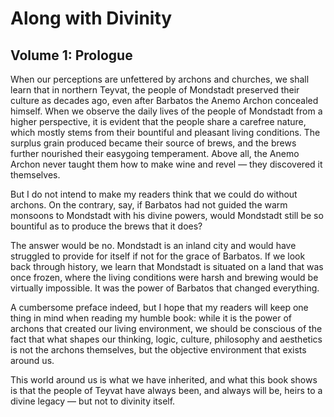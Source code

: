 # Along with Divinity


## Volume 1: Prologue


When our perceptions are unfettered by archons and churches, we shall learn that in northern Teyvat, the people of Mondstadt preserved their culture as decades ago, even after Barbatos the Anemo Archon concealed himself. When we observe the daily lives of the people of Mondstadt from a higher perspective, it is evident that the people share a carefree nature, which mostly stems from their bountiful and pleasant living conditions. The surplus grain produced became their source of brews, and the brews further nourished their easygoing temperament. Above all, the Anemo Archon never taught them how to make wine and revel — they discovered it themselves.

But I do not intend to make my readers think that we could do without archons. On the contrary, say, if Barbatos had not guided the warm monsoons to Mondstadt with his divine powers, would Mondstadt still be so bountiful as to produce the brews that it does?

The answer would be no. Mondstadt is an inland city and would have struggled to provide for itself if not for the grace of Barbatos. If we look back through history, we learn that Mondstadt is situated on a land that was once frozen, where the living conditions were harsh and brewing would be virtually impossible. It was the power of Barbatos that changed everything.

A cumbersome preface indeed, but I hope that my readers will keep one thing in mind when reading my humble book: while it is the power of archons that created our living environment, we should be conscious of the fact that what shapes our thinking, logic, culture, philosophy and aesthetics is not the archons themselves, but the objective environment that exists around us.

This world around us is what we have inherited, and what this book shows is that the people of Teyvat have always been, and always will be, heirs to a divine legacy — but not to divinity itself.
